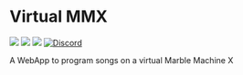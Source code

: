 # Virtual MMX

[![](https://img.shields.io/github/issues/wintergatan-community/virtual-mmx)](https://github.com/wintergatan-community/virtual-mmx/issues)
 [![](https://img.shields.io/github/issues-pr/wintergatan-community/virtual-mmx)](https://github.com/wintergatan-community/virtual-mmx/pulls)
 [![](https://img.shields.io/badge/contribute-info-blue?style=flat-square)](https://github.com/wintergatan-community/virtual-mmx/blob/master/CONTRIBUTE.md)
 [![Discord](https://img.shields.io/badge/Discord-join-7289DA?logo=discord&style=flat-square)](https://discord.gg/rMK6DFT)

A WebApp to program songs on a virtual Marble Machine X
